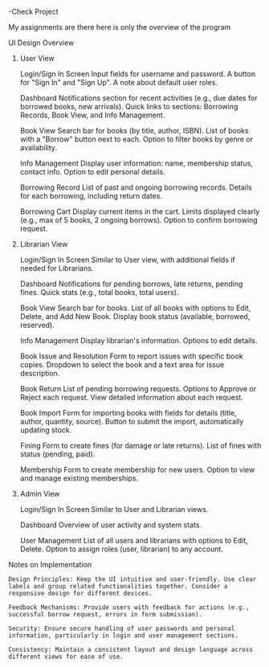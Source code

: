 -Check Project

My assignments are there here is only the overview of the program

UI Design Overview

1. User View

    Login/Sign In Screen
        Input fields for username and password.
        A button for "Sign In" and "Sign Up".
        A note about default user roles.

    Dashboard
        Notifications section for recent activities (e.g., due dates for borrowed books, new arrivals).
        Quick links to sections: Borrowing Records, Book View, and Info Management.

    Book View
        Search bar for books (by title, author, ISBN).
        List of books with a "Borrow" button next to each.
        Option to filter books by genre or availability.

    Info Management
        Display user information: name, membership status, contact info.
        Option to edit personal details.

    Borrowing Record
        List of past and ongoing borrowing records.
        Details for each borrowing, including return dates.

    Borrowing Cart
        Display current items in the cart.
        Limits displayed clearly (e.g., max of 5 books, 2 ongoing borrows).
        Option to confirm borrowing request.

2. Librarian View

    Login/Sign In Screen
        Similar to User view, with additional fields if needed for Librarians.

    Dashboard
        Notifications for pending borrows, late returns, pending fines.
        Quick stats (e.g., total books, total users).

    Book View
        Search bar for books.
        List of all books with options to Edit, Delete, and Add New Book.
        Display book status (available, borrowed, reserved).

    Info Management
        Display librarian's information.
        Options to edit details.

    Book Issue and Resolution
        Form to report issues with specific book copies.
        Dropdown to select the book and a text area for issue description.

    Book Return
        List of pending borrowing requests.
        Options to Approve or Reject each request.
        View detailed information about each request.

    Book Import
        Form for importing books with fields for details (title, author, quantity, source).
        Button to submit the import, automatically updating stock.

    Fining
        Form to create fines (for damage or late returns).
        List of fines with status (pending, paid).

    Membership
        Form to create membership for new users.
        Option to view and manage existing memberships.

3. Admin View

    Login/Sign In Screen
        Similar to User and Librarian views.

    Dashboard
        Overview of user activity and system stats.

    User Management
        List of all users and librarians with options to Edit, Delete.
        Option to assign roles (user, librarian) to any account.

Notes on Implementation

    Design Principles: Keep the UI intuitive and user-friendly. Use clear labels and group related functionalities together. Consider a responsive design for different devices.

    Feedback Mechanisms: Provide users with feedback for actions (e.g., successful borrow request, errors in form submission).

    Security: Ensure secure handling of user passwords and personal information, particularly in login and user management sections.

    Consistency: Maintain a consistent layout and design language across different views for ease of use.
